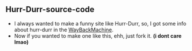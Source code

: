## Hurr-Durr-source-code
- I always wanted to make a funny site like Hurr-Durr, so, I got some info about hurr-durr in the [WayBackMachine](http://web.archive.org).
- Now if you wanted to make one like this, ehh, just fork it. **(i dont care lmao)**
